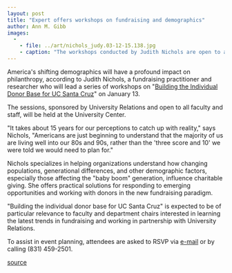 ```yaml
---
layout: post
title: "Expert offers workshops on fundraising and demographics"
author: Ann M. Gibb
images:
  -
    - file: ../art/nichols_judy.03-12-15.138.jpg
    - caption: "The workshops conducted by Judith Nichols are open to all faculty and staff."
---
```


America's shifting demographics will have a profound impact on philanthropy, according to Judith Nichols, a fundraising practitioner and researcher who will lead a series of workshops on "[Building the Individual Donor Base for UC Santa Cruz][1]" on January 13.

The sessions, sponsored by University Relations and open to all faculty and staff, will be held at the University Center.   

"It takes about 15 years for our perceptions to catch up with reality," says Nichols, "Americans are just beginning to understand that the majority of us are living well into our 80s and 90s, rather than the 'three score and 10' we were told we would need to plan for."  

Nichols specializes in helping organizations understand how changing populations, generational differences, and other demographic factors, especially those affecting the "baby boom" generation, influence charitable giving. She offers practical solutions for responding to emerging opportunities and working with donors in the new fundraising paradigm.   

"Building the individual donor base for UC Santa Cruz" is expected to be of particular relevance to faculty and department chairs interested in learning the latest trends in fundraising and working in partnership with University Relations.

To assist in event planning, attendees are asked to RSVP via [e-mail][2] or by calling (831) 459-2501.   
  

[1]: http://urelations.ucsc.edu/nichols-agenda.html
[2]: mailto:urrecept@ucsc.edu

[source](http://www1.ucsc.edu/currents/03-04/12-15/development.html "Permalink to development")
